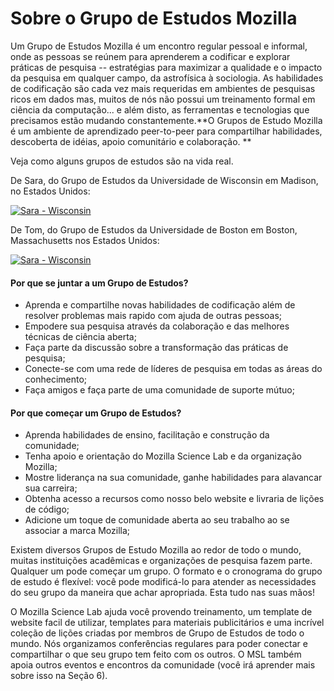# Sobre o Grupo de Estudos Mozilla

Um Grupo de Estudos Mozilla é um encontro regular pessoal e informal, onde as pessoas se reúnem para aprenderem a codificar e explorar práticas de pesquisa -- estratégias para maximizar a qualidade e o impacto da pesquisa em qualquer campo, da astrofísica à sociologia. As habilidades de codificação são cada vez mais requeridas em ambientes de pesquisas ricos em dados mas, muitos de nós não possui um treinamento formal em ciência da computação... e além disto, as ferramentas e tecnologias que precisamos estão mudando constantemente.**O Grupos de Estudo Mozilla é um ambiente de aprendizado peer-to-peer para compartilhar habilidades, descoberta de idéias, apoio comunitário e colaboração. **

Veja como alguns grupos de estudos são na vida real. 

De Sara, do Grupo de Estudos da Universidade de Wisconsin em Madison, no Estados Unidos: 

[![Sara - Wisconsin](http://img.youtube.com/vi/PgIHe5qo5Xg"/0.jpg)](http://www.youtube.com/watch?v=PgIHe5qo5Xg")

De Tom, do Grupo de Estudos da Universidade de Boston em Boston, Massachusetts nos Estados Unidos: 

[![Sara - Wisconsin](http://img.youtube.com/vi/NwCdIIlhlIE"/0.jpg)](http://www.youtube.com/watch?v=NwCdIIlhlIE")

#### Por que se juntar a um Grupo de Estudos? 

* Aprenda e compartilhe novas habilidades de codificação além de resolver problemas mais rapido com ajuda de outras pessoas; 
* Empodere sua pesquisa através da colaboração e das melhores técnicas de ciência aberta;
* Faça parte da discussão sobre a transformação das práticas de pesquisa; 
* Conecte-se com uma rede de líderes de pesquisa em todas as áreas do conhecimento; 
* Faça amigos e faça parte de uma comunidade de suporte mútuo; 

#### Por que começar um Grupo de Estudos? 

* Aprenda habilidades de ensino, facilitação e construção da comunidade; 
* Tenha apoio e orientação do Mozilla Science Lab e da organização Mozilla; 
* Mostre liderança na sua comunidade, ganhe habilidades para alavancar sua carreira; 
* Obtenha acesso a recursos como nosso belo website e livraria de lições de código; 
* Adicione um toque de comunidade aberta ao seu trabalho ao se associar a marca Mozilla; 

Existem diversos Grupos de Estudo Mozilla ao redor de todo o mundo, muitas instituições acadêmicas e organizações de pesquisa fazem parte. Qualquer um pode começar um grupo. O formato e o cronograma do grupo de estudo é flexível: você pode modificá-lo para atender as necessidades do seu grupo da maneira que achar apropriada. Esta tudo nas suas mãos! 

O Mozilla Science Lab ajuda você provendo treinamento, um template de website facil de utilizar, templates para materiais publicitários e uma incrível coleção de lições criadas por membros de Grupo de Estudos de todo o mundo. Nós organizamos conferências regulares para poder conectar e compartilhar o que seu grupo tem feito com os outros. O MSL também apoia outros eventos e encontros da comunidade (você irá aprender mais sobre isso na Seção 6).

